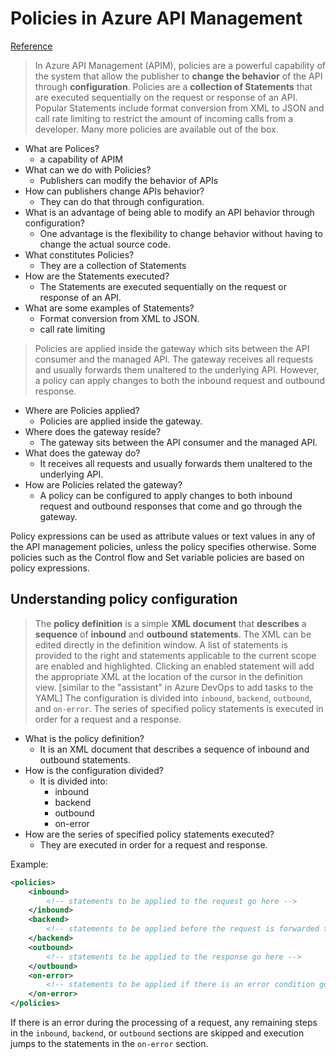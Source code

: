 # Policies in Azure API Management

[Reference](https://docs.microsoft.com/en-us/azure/api-management/api-management-howto-policies)

>In Azure API Management (APIM), policies are a powerful capability of the system that allow the publisher to **change the behavior** of the API through **configuration**. Policies are a **collection of Statements** that are executed sequentially on the request or response of an API. Popular Statements include format conversion from XML to JSON and call rate limiting to restrict the amount of incoming calls from a developer. Many more policies are available out of the box.

* What are Polices?
  * a capability of APIM
* What can we do with Policies?
  * Publishers can modify the behavior of APIs
* How can publishers change APIs behavior?
  * They can do that through configuration.
* What is an advantage of being able to modify an API behavior through configuration?
  * One advantage is the flexibility to change behavior without having to change the actual source code.
* What constitutes Policies?
  * They are a collection of Statements
* How are the Statements executed?
  * The Statements are executed sequentially on the request or response of an API.
* What are some examples of Statements?
  * Format conversion from XML to JSON.
  * call rate limiting

> Policies are applied inside the gateway which sits between the API consumer and the managed API. The gateway receives all requests and usually forwards them unaltered to the underlying API. However, a policy can apply changes to both the inbound request and outbound response.

* Where are Policies applied?
  * Policies are applied inside the gateway.
* Where does the gateway reside?
  * The gateway sits between the API consumer and the managed API.
* What does the gateway do?
  * It receives all requests and usually forwards them unaltered to the underlying API.
* How are Policies related the gateway?
  * A policy can be configured to apply changes to both inbound request and outbound responses that come and go through the gateway.

Policy expressions can be used as attribute values or text values in any of the API management policies, unless the policy specifies otherwise. Some policies such as the Control flow and Set variable policies are based on policy expressions.

## Understanding policy configuration

> The **policy definition** is a simple **XML document** that **describes** a **sequence** of **inbound** and **outbound** **statements**. The XML can be edited directly in the definition window. A list of statements is provided to the right and statements applicable to the current scope are enabled and highlighted.
> Clicking an enabled statement will add the appropriate XML at the location of the cursor in the definition view. [similar to the "assistant" in Azure DevOps to add tasks to the YAML]
> The configuration is divided into `inbound`, `backend`, `outbound`, and `on-error`. The series of specified policy statements is executed in order for a request and a response.

* What is the policy definition?
  * It is an XML document that describes a sequence of inbound and outbound statements.
* How is the configuration divided?
  * It is divided into:
    * inbound
    * backend
    * outbound
    * on-error
* How are the series of specified policy statements executed?
  * They are executed in order for a request and response.

Example:

```xml
<policies>
    <inbound>
        <!-- statements to be applied to the request go here -->
    </inbound>
    <backend>
        <!-- statements to be applied before the request is forwarded to  the backend service go here -->
    </backend>
    <outbound>
        <!-- statements to be applied to the response go here -->
    </outbound>
    <on-error>
        <!-- statements to be applied if there is an error condition go here -->
    </on-error>
</policies>
```

If there is an error during the processing of a request, any remaining steps in the `inbound`, `backend`, or `outbound` sections are skipped and execution jumps to the statements in the `on-error` section.